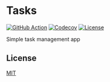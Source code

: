 # Tasks

[![GitHub Action](https://img.shields.io/github/actions/workflow/status/raviqqe/tasks/main.yaml?branch=main&style=flat-square)](https://github.com/raviqqe/tasks/actions)
[![Codecov](https://img.shields.io/codecov/c/github/raviqqe/tasks.svg?style=flat-square)](https://codecov.io/gh/raviqqe/tasks)
[![License](https://img.shields.io/github/license/raviqqe/tasks.svg?style=flat-square)](LICENSE)

Simple task management app

## License

[MIT](LICENSE)
